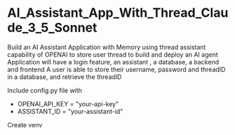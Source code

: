 # AI_Assistant_App_With_Thread_Claude_3_5_Sonnet
Build an AI Assistant Application with Memory using thread assistant capability of OPENAI to store user thread to build and deploy an AI agent Application will have a login feature, an assistant , a database, a backend and frontend A user is able to store their username, password and threadID in a database, and retrieve the threadID 


Include config.py file with
* OPENAI_API_KEY = "your-api-key"
* ASSISTANT_ID = "your-assistant-id"


Create venv
